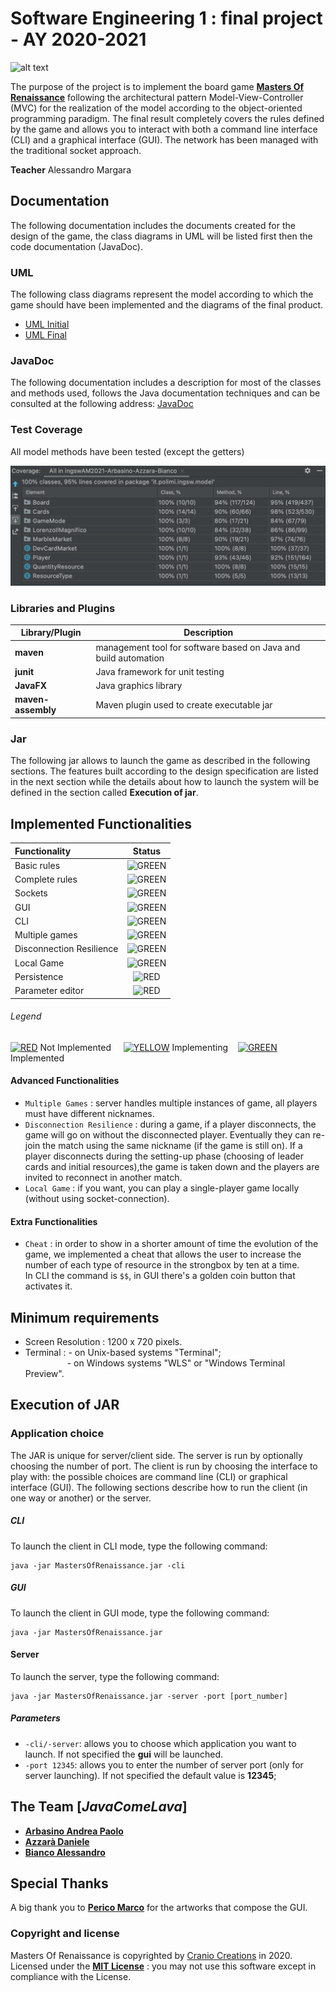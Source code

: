 # **Software Engineering 1 : final project - AY 2020-2021**
![alt text](http://www.craniocreations.it/wp-content/uploads/2019/06/Masters-of-Renaissance_box3D_front_ombra.png)

The purpose of the project is to implement the board game **[Masters Of Renaissance](http://www.craniocreations.it/prodotto/masters-of-renaissance/)** following the architectural pattern Model-View-Controller (MVC) for the realization of the model according to the object-oriented programming paradigm. The final result completely covers the rules defined by the game and allows you to interact with both a command line interface (CLI) and a graphical interface (GUI). The network has been managed with the traditional socket approach.

**Teacher** Alessandro Margara

## **Documentation**
The following documentation includes the documents created for the design of the game, the class diagrams in UML will be listed first then the code documentation (JavaDoc).

### UML
The following class diagrams represent the model according to which the game should have been implemented and the diagrams of the final product.
- [UML Initial](https://github.com/cicabuca/ingswAM2021-Arbasino-Azzara-Bianco/blob/main/deliverables/UML/initialUML.png)
- [UML Final](https://github.com/cicabuca/ingswAM2021-Arbasino-Azzara-Bianco/blob/main/deliverables/UML/finalUML.png)

### JavaDoc
The following documentation includes a description for most of the classes and methods used, follows the Java documentation techniques and can be consulted at the following address: [JavaDoc](https://github.com/cicabuca/ingswAM2021-Arbasino-Azzara-Bianco/tree/main/deliverables/javaDocs)

### Test Coverage
All model methods have been tested (except the getters)

![alt text](deliverables/testCoverage/testCoverage.png)

### Libraries and Plugins
|Library/Plugin|Description|
|---------------|-----------|
|__maven__|management tool for software based on Java and build automation|
|__junit__|Java framework for unit testing|
|__JavaFX__|Java graphics library|
|__maven-assembly__|Maven plugin used to create executable jar|

### Jar
The following jar allows to launch the game as described in the following sections.
The features built according to the design specification are listed in the next section while the details about how to launch the system will be defined in the section called __Execution of jar__. 

## **Implemented Functionalities**
| Functionality | Status |
|:-----------------------|:------------------------------------:|
| Basic rules | ![GREEN](http://placehold.it/15/44bb44/44bb44) |
| Complete rules | ![GREEN](http://placehold.it/15/44bb44/44bb44) |
| Sockets |![GREEN](http://placehold.it/15/44bb44/44bb44) |
| GUI | ![GREEN](http://placehold.it/15/44bb44/44bb44) |
| CLI | ![GREEN](http://placehold.it/15/44bb44/44bb44) |
| Multiple games | ![GREEN](http://placehold.it/15/44bb44/44bb44) |
| Disconnection Resilience | ![GREEN](http://placehold.it/15/44bb44/44bb44) |
| Local Game | ![GREEN](http://placehold.it/15/44bb44/44bb44) |
| Persistence | ![RED](http://placehold.it/15/f03c15/f03c15) |
| Parameter editor | ![RED](http://placehold.it/15/f03c15/f03c15) |

###### Legend
[![RED](http://placehold.it/15/f03c15/f03c15)]() Not Implemented &nbsp;&nbsp;&nbsp;&nbsp;[![YELLOW](http://placehold.it/15/ffdd00/ffdd00)]() Implementing&nbsp;&nbsp;&nbsp;&nbsp;[![GREEN](http://placehold.it/15/44bb44/44bb44)]() Implemented

#### Advanced Functionalities
- `Multiple Games` : server handles multiple instances of game, all players must have different nicknames.
- `Disconnection Resilience` : during a game, if a player disconnects, the game will go on without the disconnected player. Eventually they can re-join the match using the same nickname (if the game is still on). If a player disconnects during the setting-up phase (choosing of leader cards and initial resources),the game is taken down and the players are invited to reconnect in another match.
- `Local Game` : if you want, you can play a single-player game locally (without using socket-connection).

#### Extra Functionalities
- `Cheat` : in order to show in a shorter amount of time the evolution of the game, we implemented a cheat that allows the user to increase the number of each type of resource in the strongbox by ten at a time. <br> In CLI the command is `$$`, in GUI there's a golden coin button that activates it.

## **Minimum requirements**
- Screen Resolution : 1200 x 720 pixels.
- Terminal : - on Unix-based systems "Terminal";<br>&nbsp;&nbsp;&nbsp;&nbsp;&nbsp;&nbsp;&nbsp;&nbsp;&nbsp;&nbsp;&nbsp;&nbsp;&nbsp;&nbsp;&nbsp;&nbsp;&nbsp;- on Windows systems "WLS" or "Windows Terminal Preview".

## **Execution of JAR**
### Application choice
The JAR is unique for server/client side.
The server is run by optionally choosing the number of port.
The client is run by choosing the interface to play with: the possible choices are command line (CLI) or graphical interface (GUI).
The following sections describe how to run the client (in one way or another) or the server.

##### CLI
To launch the client in CLI mode, type the following command:
```
java -jar MastersOfRenaissance.jar -cli
```

##### GUI
To launch the client in GUI mode, type the following command:
```
java -jar MastersOfRenaissance.jar
```

#### Server
To launch the server, type the following command:
```
java -jar MastersOfRenaissance.jar -server -port [port_number]
```
##### Parameters
- `-cli/-server`: allows you to choose which application you want to launch. If not specified the __gui__ will be launched.
- `-port 12345`: allows you to enter the number of server port (only for server launching). If not specified the default value is __12345__;

## **The Team [*JavaComeLava*]**
- [__Arbasino Andrea Paolo__](https://github.com/AndreaArbasino)
- [__Azzarà Daniele__](https://github.com/cicabuca)
- [__Bianco Alessandro__](https://github.com/AlessandroBianco-cpu)

## **Special Thanks**
A big thank you to [__Perico Marco__](https://www.instagram.com/eternit_tm/?hl=it) for the artworks that compose the GUI.

### Copyright and license
Masters Of Renaissance is copyrighted by [Cranio Creations](http://www.craniocreations.it) in 2020.
Licensed under the **[MIT License](https://github.com/cicabuca/ingswAM2021-Arbasino-Azzara-Bianco/blob/main/LICENSE)** : you may not use this software except in compliance with the License.




